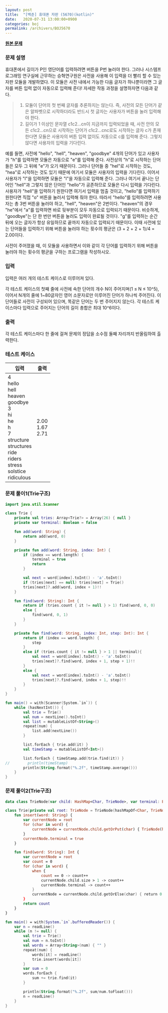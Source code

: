 ```yaml
---
layout: post
title:  "[백준] 휴대폰 자판 (5670)(kotlin)"
date:   2020-07-31 13:00:00+0900
categories: boj
permalink: /archivers/BOJ5670
---
```


**[원본 문제](https://www.acmicpc.net/problem/5670)**

### 문제 설명

휴대폰에서 길이가 P인 영단어를 입력하려면 버튼을 P번 눌러야 한다. 그러나 시스템프로그래밍 연구실에 근무하는 승혁연구원은 사전을 사용해 이 입력을 더 빨리 할 수 있는 자판 모듈을 개발하였다. 이 모듈은 사전 내에서 가능한 다음 글자가 하나뿐이라면 그 글자를 버튼 입력 없이 자동으로 입력해 준다! 자세한 작동 과정을 설명하자면 다음과 같다.

> 1. 모듈이 단어의 첫 번째 글자를 추론하지는 않는다. 즉, 사전의 모든 단어가 같은 알파벳으로 시작하더라도 반드시 첫 글자는 사용자가 버튼을 눌러 입력해야 한다.
> 2. 길이가 1 이상인 문자열 c1c2...cn이 지금까지 입력되었을 때, 사전 안의 모든 c1c2...cn으로 시작하는 단어가 c1c2...cnc로도 시작하는 글자 c가 존재한다면 모듈은 사용자의 버튼 입력 없이도 자동으로 c를 입력해 준다. 그렇지 않다면 사용자의 입력을 기다린다.

예를 들면, 사전에 "hello", "hell", "heaven", "goodbye" 4개의 단어가 있고 사용자가 "h"를 입력하면 모듈은 자동으로 "e"를 입력해 준다. 사전상의 "h"로 시작하는 단어들은 모두 그 뒤에 "e"가 오기 때문이다. 그러나 단어들 중 "hel"로 시작하는 것도, "hea"로 시작하는 것도 있기 때문에 여기서 모듈은 사용자의 입력을 기다린다. 이어서 사용자가 "l"을 입력하면 모듈은 "l"을 자동으로 입력해 준다. 그러나 여기서 끝나는 단어인 "hell"과 그렇지 않은 단어인 "hello"가 공존하므로 모듈은 다시 입력을 기다린다. 사용자가 "hell"을 입력하기 원한다면 여기서 입력을 멈출 것이고, "hello"를 입력하기 원한다면 직접 "o" 버튼을 눌러서 입력해 줘야 한다. 따라서 "hello"를 입력하려면 사용자는 총 3번 버튼을 눌러야 하고, "hell", "heaven"은 2번이다. "heaven"의 경우 "he"에서 "a"를 입력하면 바로 뒷부분이 모두 자동으로 입력되기 때문이다. 비슷하게, "goodbye"는 단 한 번만 버튼을 눌러도 입력이 완료될 것이다. "g"를 입력하는 순간 뒤에 오는 글자가 항상 유일하므로 끝까지 자동으로 입력되기 때문이다. 이때 사전에 있는 단어들을 입력하기 위해 버튼을 눌러야 하는 횟수의 평균은 (3 + 2 + 2 + 1)/4 = 2.00이다.

사전이 주어졌을 때, 이 모듈을 사용하면서 이와 같이 각 단어를 입력하기 위해 버튼을 눌러야 하는 횟수의 평균을 구하는 프로그램을 작성하시오.

### 입력

입력은 여러 개의 테스트 케이스로 이루어져 있다.

각 테스트 케이스의 첫째 줄에 사전에 속한 단어의 개수 N이 주어지며(1 ≤ N ≤ 10^5), 이어서 N개의 줄에 1~80글자인 영어 소문자로만 이루어진 단어가 하나씩 주어진다. 이 단어들로 사전이 구성되어 있으며, 똑같은 단어는 두 번 주어지지 않는다. 각 테스트 케이스마다 입력으로 주어지는 단어의 길이 총합은 최대 10^6이다.

### 출력

각 테스트 케이스마다 한 줄에 걸쳐 문제의 정답을 소수점 둘째 자리까지 반올림하여 출력한다.

### 테스트 케이스

|입력|출력|
|-----|-----|
|4<br>hello<br>hell<br>heaven<br>goodbye<br>3<br>hi<br>he<br>h<br>7<br>structure<br>structures<br>ride<br>riders<br>stress<br>solstice<br>ridiculous|2.00<br>1.67<br>2.71|

### 문제 풀이1(Trie구조)

```kotlin
import java.util.Scanner

class Trie {
    private val tries: Array<Trie?> = Array(26) { null }
    private var terminal: Boolean = false

    fun add(word: String) {
        return add(word, 0)
    }

    private fun add(word: String, index: Int) {
        if (index == word.length) {
            terminal = true
            return
        }

        val next = word[index].toInt() - 'a'.toInt()
        if (tries[next] == null) tries[next] = Trie()
        tries[next]?.add(word, index + 1)!!
    }

    fun find(word: String): Int {
        return if (tries.count { it != null } > 1) find(word, 0, 0)
        else {
            find(word, 0, 1)
        }
    }

    private fun find(word: String, index: Int, step: Int): Int {
        return if (index == word.length) {
            step
        }
        else if (tries.count { it != null } > 1 || terminal){
            val next = word[index].toInt() - 'a'.toInt()
            tries[next]?.find(word, index + 1, step + 1)!!
        }
        else {
            val next = word[index].toInt() - 'a'.toInt()
            tries[next]?.find(word, index + 1, step)!!
        }
    }
}

fun main() = with(Scanner(System.`in`)) {
    while (hasNextInt()) {
        val trie = Trie()
        val num = nextLine().toInt()
        val list = mutableListOf<String>()
        repeat(num) {
            list.add(nextLine())
        }

        list.forEach { trie.add(it) }
        val timeStamp = mutableListOf<Int>()

        list.forEach { timeStamp.add(trie.find(it)) }
//        println(timeStamp)
        println(String.format("%.2f", timeStamp.average()))
    }
}
```

### 문제 풀이2(Trie구조)

```kotlin
data class TrieNode(var child: HashMap<Char, TrieNode>, var terminal: Boolean = false)

class Trie(private val root: TrieNode = TrieNode(hashMapOf<Char, TrieNode>(), false)) {
    fun insert(word: String) {
        var currentNode = root
        for (char in word) {
            currentNode = currentNode.child.getOrPut(char) { TrieNode(hashMapOf(), false)}
        }
        currentNode.terminal = true
    }

    fun find(word: String): Int {
        var currentNode = root
        var count = 0
        for (char in word) {
            when {
                count == 0 -> count++
                currentNode.child.size > 1 -> count++
                currentNode.terminal -> count++
            }
            currentNode = currentNode.child.getOrElse(char) { return 0 }
        }
        return count
    }
}

fun main() = with(System.`in`.bufferedReader()) {
    var n = readLine()
    while (n != null) {
        val trie = Trie()
        val num = n.toInt()
        val words = Array<String>(num) { "" }
        repeat(num) {
            words[it] = readLine()
            trie.insert(words[it])
        }
        var sum = 0
        words.forEach {
            sum += trie.find(it)
        }

        println(String.format("%.2f", sum/num.toFloat()))
        n = readLine()
    }
}
```
